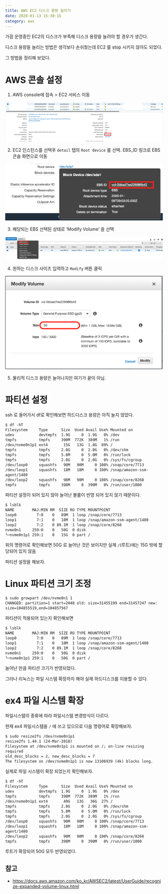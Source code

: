 ```yaml
---
title: AWS EC2 디스크 용량 늘리기
date: 2020-01-13 15:30:15
category: aws
---
```


가끔 운영중인 EC2의 디스크가 부족해 디스크 용량을 늘려야 할 경우가 생긴다.

디스크 용량을 늘리는 방법은 생각보다 손쉬웠는데 EC2 를 stop 시키지 않아도 되었다.

그 방법을 정리해 보았다.

# AWS 콘솔 설정

1. AWS console에 접속 > EC2 서비스 이동
  
![전체 TDD 프로세스](./images/ce2-increase-disk-space-01.png)


2. EC2 인스턴스를 선택후 `detail` 탭의 `Root device` 를 선택. EBS_ID 링크로 EBS 콘솔 화면으로 이동

![전체 TDD 프로세스](./images/ce2-increase-disk-space-02.png)

3. 해당되는 EBS 선택된 상태로 ‘Modify Volume’ 을 선택

![전체 TDD 프로세스](./images/ce2-increase-disk-space-03.png)

4. 원하는 디스크 사이즈 입력하고 `Modify` 버튼 클릭

![전체 TDD 프로세스](./images/ce2-increase-disk-space-04.png)

5. 물리적 디스크 용량은 늘어나지만 여기가 끝이 아님.

# 파티션 설정

ssh 로 들어가서 df로 확인해보면 하드디스크 용량은 아직 늘지 않았다.

```shell script
$ df -hT
Filesystem     Type      Size  Used Avail Use% Mounted on
udev           devtmpfs  1.9G     0  1.9G   0% /dev
tmpfs          tmpfs     390M  772K  389M   1% /run
/dev/nvme0n1p1 ext4       15G   13G  1.8G  89% /
tmpfs          tmpfs     2.0G     0  2.0G   0% /dev/shm
tmpfs          tmpfs     5.0M     0  5.0M   0% /run/lock
tmpfs          tmpfs     2.0G     0  2.0G   0% /sys/fs/cgroup
/dev/loop0     squashfs   90M   90M     0 100% /snap/core/7713
/dev/loop1     squashfs   18M   18M     0 100% /snap/amazon-ssm-agent/1480
/dev/loop2     squashfs   90M   90M     0 100% /snap/core/8268
tmpfs          tmpfs     390M     0  390M   0% /run/user/1000
```

파티션 설정이 되어 있지 않아 늘어난 볼륨이 반영 되어 있지 않기 때문이다. 

```shell script
$ lsblk
NAME        MAJ:MIN RM  SIZE RO TYPE MOUNTPOINT
loop0         7:0    0   89M  1 loop /snap/core/7713
loop1         7:1    0   18M  1 loop /snap/amazon-ssm-agent/1480
loop2         7:2    0 89.1M  1 loop /snap/core/8268
nvme0n1     259:0    0   50G  0 disk
└─nvme0n1p1 259:1    0   15G  0 part /
```

위의 명령어로 확인해보면 50G 로 늘어난 것은 보이지만 실제 `/`(루트)에는 15G 밖에 할당되어 있지 않음

파티션 설정을 해보자.

# Linux 파티션 크기 조정

```shell script
$ sudo growpart /dev/nvme0n1 1
CHANGED: partition=1 start=2048 old: size=31455199 end=31457247 new: size=104855519,end=104857567
```

파티션이 적용되어 있는지 확인해보면

```shell script
$ lsblk
NAME        MAJ:MIN RM  SIZE RO TYPE MOUNTPOINT
loop0         7:0    0   89M  1 loop /snap/core/7713
loop1         7:1    0   18M  1 loop /snap/amazon-ssm-agent/1480
loop2         7:2    0 89.1M  1 loop /snap/core/8268
nvme0n1     259:0    0   50G  0 disk
└─nvme0n1p1 259:1    0   50G  0 part /
```

늘어난 만큼 파티션 크기가 반영되었다.

그러나 리눅스는 파일 시스템 확장까지 해야 실제 하드디스크를 이용할 수 있다.

# ex4 파일 시스템 확장

파일시스템의 종류에 따라 파일시스템 변경방식이 다르다.

현재 ex4 파일시스템을 `/` 에 쓰고 있으므로 다음 명령어로 확장해보자.

```shell script
$ sudo resize2fs /dev/nvme0n1p1
resize2fs 1.44.1 (24-Mar-2018)
Filesystem at /dev/nvme0n1p1 is mounted on /; on-line resizing required
old_desc_blocks = 2, new_desc_blocks = 7
The filesystem on /dev/nvme0n1p1 is now 13106939 (4k) blocks long.
```

실제로 파일 시스템이 확장 되었는지 확인해보자.

```shell script
$ df -hT
Filesystem     Type      Size  Used Avail Use% Mounted on
udev           devtmpfs  1.9G     0  1.9G   0% /dev
tmpfs          tmpfs     390M  772K  389M   1% /run
/dev/nvme0n1p1 ext4       49G   13G   36G  27% /
tmpfs          tmpfs     2.0G     0  2.0G   0% /dev/shm
tmpfs          tmpfs     5.0M     0  5.0M   0% /run/lock
tmpfs          tmpfs     2.0G     0  2.0G   0% /sys/fs/cgroup
/dev/loop0     squashfs   90M   90M     0 100% /snap/core/7713
/dev/loop1     squashfs   18M   18M     0 100% /snap/amazon-ssm-agent/1480
/dev/loop2     squashfs   90M   90M     0 100% /snap/core/8268
tmpfs          tmpfs     390M     0  390M   0% /run/user/1000
```

루트가 확장되어 50G 모두 반영되었다.

## 참고

- https://docs.aws.amazon.com/ko_kr/AWSEC2/latest/UserGuide/recognize-expanded-volume-linux.html
